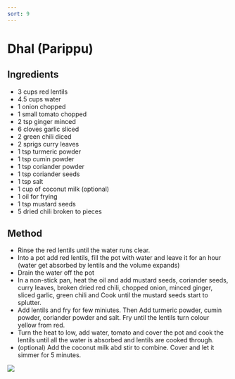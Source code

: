 ```yaml
---
sort: 9
---
```


# Dhal (Parippu)

## Ingredients

* 3 cups red lentils
* 4.5 cups water
* 1 onion chopped
* 1 small tomato chopped
* 2 tsp ginger minced
* 6 cloves garlic sliced
* 2 green chili diced
* 2 sprigs curry leaves
* 1 tsp turmeric powder
* 1 tsp cumin powder
* 1 tsp coriander powder
* 1 tsp coriander seeds
* 1 tsp salt
* 1 cup of coconut milk (optional)
* 1 oil for frying
* 1 tsp mustard seeds
* 5 dried chili broken to pieces

## Method
* Rinse the red lentils until the water runs clear.
* Into a pot add red lentils, fill the pot with water and leave it for an hour (water get absorbed by lentils and the volume expands)
* Drain the water off the pot
* In a non-stick pan, heat the oil and add mustard seeds, coriander seeds, curry leaves, broken dried red chili, chopped onion, minced ginger, sliced garlic, green chili and Cook until the mustard seeds start to splutter.
* Add lentils and fry for few miniutes.  Then Add turmeric powder, cumin powder, coriander powder and salt. Fry until the lentils turn colour yellow from red.
* Turn the heat to low, add water, tomato and cover the pot and cook the lentils until all the water is absorbed and lentils are cooked through.
* (optional) Add the coconut milk abd stir to combine. Cover and let it simmer for 5 minutes.

<img src="{{site.baseurl}}/images/dhal.jpeg"/>
